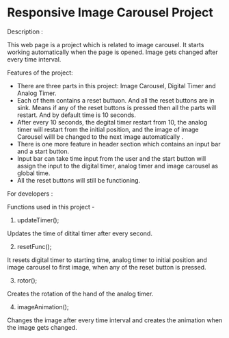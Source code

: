 
# Responsive Image Carousel Project

Description :

This web page is a project which is related to image carousel. It starts working automatically when the page is opened. Image gets changed after every time interval.

Features of the project:

- There are three parts in this project: Image Carousel, Digital Timer and Analog Timer.
- Each of them contains a reset buttuon. And all the reset buttons are in sink. Means if any of the reset buttons is pressed then all the parts will restart. And by default time is 10 seconds.
- After every 10 seconds, the degital timer restart from 10, the analog timer will restart from the initial position, and the image of image Carousel willl be changed to the next image automatically . 
- There is one more feature in header section which contains an input bar and a start button.
- Input bar can take time input from the user and the start button will assign the input to the digital timer, analog timer and image carousel as global time.
- All the reset buttons will still be functioning.

For developers : 

Functions used in this project -

1. updateTimer();

Updates the time of ditital timer after every second.

2. resetFunc();

It resets digital timer to starting time, analog timer to initial position and image carousel to first image, when any of the reset button is pressed.

3. rotor();

Creates the rotation of the hand of the analog timer.

4. imageAnimation();

Changes the image after every time interval and creates the animation when the image gets changed.
